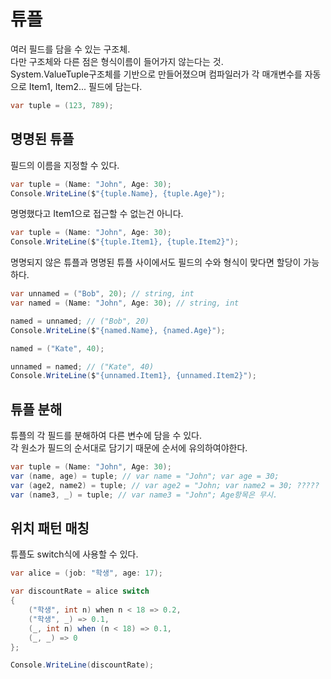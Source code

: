 # 튜플
여러 필드를 담을 수 있는 구조체. <br/>
다만 구조체와 다른 점은 형식이름이 들어가지 않는다는 것. <br/>
System.ValueTuple구조체를 기반으로 만들어졌으며 컴파일러가 각 매개변수를 자동으로 Item1, Item2... 필드에 담는다. <br/>

```cs
var tuple = (123, 789);
```

## 명명된 튜플
필드의 이름을 지정할 수 있다. <br/>
```cs
var tuple = (Name: "John", Age: 30);
Console.WriteLine($"{tuple.Name}, {tuple.Age}");
```

명명했다고 Item1으로 접근할 수 없는건 아니다. <br/>
```cs
var tuple = (Name: "John", Age: 30);
Console.WriteLine($"{tuple.Item1}, {tuple.Item2}");
```

명명되지 않은 튜플과 명명된 튜플 사이에서도 필드의 수와 형식이 맞다면 할당이 가능하다. <br/>
```cs
var unnamed = ("Bob", 20); // string, int
var named = (Name: "John", Age: 30); // string, int

named = unnamed; // ("Bob", 20)
Console.WriteLine($"{named.Name}, {named.Age}");

named = ("Kate", 40);

unnamed = named; // ("Kate", 40)
Console.WriteLine($"{unnamed.Item1}, {unnamed.Item2}");
```

## 튜플 분해
튜플의 각 필드를 분해하여 다른 변수에 담을 수 있다. <br/>
각 원소가 필드의 순서대로 담기기 때문에 순서에 유의하여야한다. <br/>
```cs
var tuple = (Name: "John", Age: 30);
var (name, age) = tuple; // var name = "John"; var age = 30;
var (age2, name2) = tuple; // var age2 = "John; var name2 = 30; ?????
var (name3, _) = tuple; // var name3 = "John"; Age항목은 무시.
```

## 위치 패턴 매칭
튜플도 switch식에 사용할 수 있다. <br/>
```cs
var alice = (job: "학생", age: 17);

var discountRate = alice switch
{
    ("학생", int n) when n < 18 => 0.2,
    ("학생", _) => 0.1,
    (_, int n) when (n < 18) => 0.1,
    (_, _) => 0
};

Console.WriteLine(discountRate);
```
